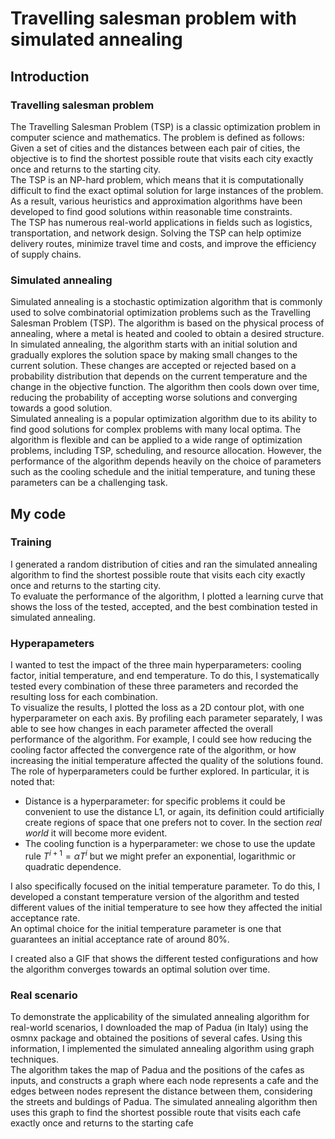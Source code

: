 # Travelling salesman problem with simulated annealing
## Introduction
### Travelling salesman problem
The Travelling Salesman Problem (TSP) is a classic optimization problem in computer science and mathematics. The problem is defined as follows: Given a set of cities and the distances between each pair of cities, the objective is to find the shortest possible route that visits each city exactly once and returns to the starting city. \
The TSP is an NP-hard problem, which means that it is computationally difficult to find the exact optimal solution for large instances of the problem. As a result, various heuristics and approximation algorithms have been developed to find good solutions within reasonable time constraints. \
The TSP has numerous real-world applications in fields such as logistics, transportation, and network design. Solving the TSP can help optimize delivery routes, minimize travel time and costs, and improve the efficiency of supply chains.

### Simulated annealing
Simulated annealing is a stochastic optimization algorithm that is commonly used to solve combinatorial optimization problems such as the Travelling Salesman Problem (TSP). The algorithm is based on the physical process of annealing, where a metal is heated and cooled to obtain a desired structure. \
In simulated annealing, the algorithm starts with an initial solution and gradually explores the solution space by making small changes to the current solution. These changes are accepted or rejected based on a probability distribution that depends on the current temperature and the change in the objective function. The algorithm then cools down over time, reducing the probability of accepting worse solutions and converging towards a good solution. \
Simulated annealing is a popular optimization algorithm due to its ability to find good solutions for complex problems with many local optima. The algorithm is flexible and can be applied to a wide range of optimization problems, including TSP, scheduling, and resource allocation. However, the performance of the algorithm depends heavily on the choice of parameters such as the cooling schedule and the initial temperature, and tuning these parameters can be a challenging task. 

## My code
### Training
I generated a random distribution of cities and ran the simulated annealing algorithm to find the shortest possible route that visits each city exactly once and returns to the starting city. \
To evaluate the performance of the algorithm, I plotted a learning curve that shows the loss of the tested, accepted, and the best combination tested in simulated annealing.

### Hyperapameters
I wanted to test the impact of the three main hyperparameters: cooling factor, initial temperature, and end temperature. To do this, I systematically tested every combination of these three parameters and recorded the resulting loss for each combination. \
To visualize the results, I plotted the loss as a 2D contour plot, with one hyperparameter on each axis. By profiling each parameter separately, I was able to see how changes in each parameter affected the overall performance of the algorithm. For example, I could see how reducing the cooling factor affected the convergence rate of the algorithm, or how increasing the initial temperature affected the quality of the solutions found. \
The role of hyperparameters could be further explored.
In particular, it is noted that:
* Distance is a hyperparameter: for specific problems it could be convenient to use the distance L1, or again, its definition could artificially create regions of space that one prefers not to cover. In the section _real world_ it will become more evident.
* The cooling function is a hyperparameter: we chose to use the update rule $T^{i+1} = \alpha T^i$ but we might prefer an exponential, logarithmic or quadratic dependence.

I also specifically focused on the initial temperature parameter. To do this, I developed a constant temperature version of the algorithm and tested different values of the initial temperature to see how they affected the initial acceptance rate. \
An optimal choice for the initial temperature parameter is one that guarantees an initial acceptance rate of around 80%. 

I created also a GIF that shows the different tested configurations and how the algorithm converges towards an optimal solution over time.

### Real scenario
To demonstrate the applicability of the simulated annealing algorithm for real-world scenarios, I downloaded the map of Padua (in Italy) using the osmnx package and obtained the positions of several cafes. Using this information, I implemented the simulated annealing algorithm using graph techniques.\
The algorithm takes the map of Padua and the positions of the cafes as inputs, and constructs a graph where each node represents a cafe and the edges between nodes represent the distance between them, considering the streets and buldings of Padua. The simulated annealing algorithm then uses this graph to find the shortest possible route that visits each cafe exactly once and returns to the starting cafe
